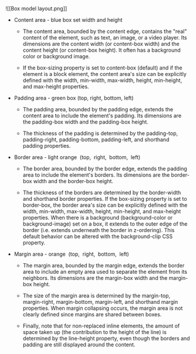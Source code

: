 
![[Box model layout.png]]

- Content area - blue box set width and height 
    
    -   The content area, bounded by the content edge, contains the "real" content of the element, such as text, an image, or a video player. Its dimensions are the content width (or content-box width) and the content height (or content-box height). It often has a background color or background image. 
        
    
    -   If the box-sizing property is set to content-box (default) and if the element is a block element, the content area's size can be explicitly defined with the width, min-width, max-width, height, min-height, and max-height properties. 
        
    
-   Padding area - green box (top, right, bottom, left) 
    
    -   The padding area, bounded by the padding edge, extends the content area to include the element's padding. Its dimensions are the padding-box width and the padding-box height. 
        
    
    -   The thickness of the padding is determined by the padding-top, padding-right, padding-bottom, padding-left, and shorthand padding properties. 
        
    
-   Border area - light orange  (top,  right,  bottom,  left) 
    
    -   The border area, bounded by the border edge, extends the padding area to include the element's borders. Its dimensions are the border-box width and the border-box height. 
        
    
    -   The thickness of the borders are determined by the border-width and shorthand border properties. If the box-sizing property is set to border-box, the border area's size can be explicitly defined with the width, min-width, max-width, height, min-height, and max-height properties. When there is a background (background-color or background-image) set on a box, it extends to the outer edge of the border (i.e. extends underneath the border in z-ordering). This default behavior can be altered with the background-clip CSS property. 
        
    
-   Margin area - orange  (top,  right,  bottom,  left) 
    
    -   The margin area, bounded by the margin edge, extends the border area to include an empty area used to separate the element from its neighbors. Its dimensions are the margin-box width and the margin-box height. 
        
    
    -   The size of the margin area is determined by the margin-top, margin-right, margin-bottom, margin-left, and shorthand margin properties. When margin collapsing occurs, the margin area is not clearly defined since margins are shared between boxes. 
        
    
    -   Finally, note that for non-replaced inline elements, the amount of space taken up (the contribution to the height of the line) is determined by the line-height property, even though the borders and padding are still displayed around the content.